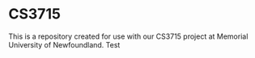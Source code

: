 # CS3715

This is a repository created for use with our CS3715 project at Memorial University of Newfoundland. Test

